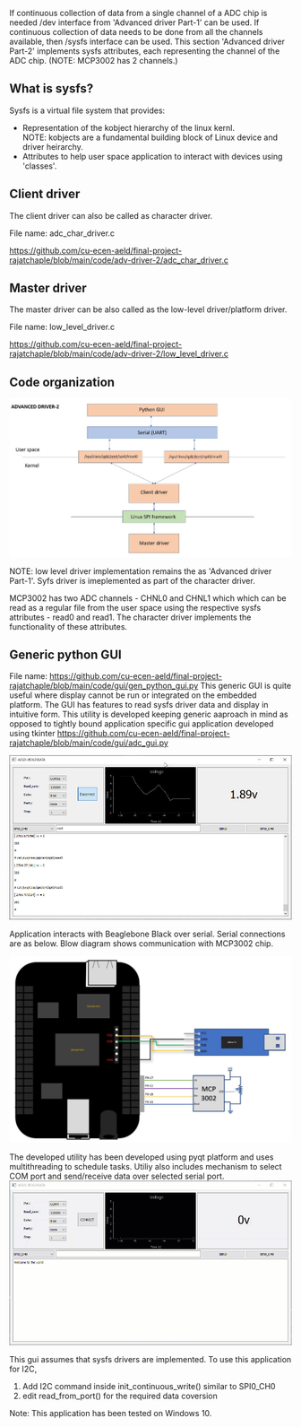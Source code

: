 
If continuous collection of data from a single channel of a ADC chip is needed /dev interface from 'Advanced driver Part-1' can be used. If continuous collection of data needs to be done from all the channels available, then /sysfs interface can be used. This section 'Advanced driver Part-2' implements sysfs attributes, each representing the channel of the ADC chip. (NOTE: MCP3002 has 2 channels.)

## What is sysfs?

Sysfs is a virtual file system that provides:
 - Representation of the kobject hierarchy of the linux kernl. <br>
 NOTE: kobjects are a fundamental building block of Linux device and driver heirarchy.
 - Attributes to help user space application to interact with devices using 'classes'.


## Client driver

The client driver can also be called as character driver.

File name: adc_char_driver.c

https://github.com/cu-ecen-aeld/final-project-rajatchaple/blob/main/code/adv-driver-2/adc_char_driver.c


## Master driver

The master driver can be also called as the low-level driver/platform driver.

File name: low_level_driver.c

https://github.com/cu-ecen-aeld/final-project-rajatchaple/blob/main/code/adv-driver-2/low_level_driver.c



## Code organization

![adv-driver-2](https://github.com/cu-ecen-aeld/final-project-rajatchaple/blob/main/images/adv-driver-2.jpg)

NOTE: low level driver implementation remains the as 'Advanced driver Part-1'. Syfs driver is imeplemented as part of the character driver. 

MCP3002 has two ADC channels - CHNL0 and CHNL1 which which can be read as a regular file from the user space using the respective sysfs attributes - read0 and read1. The character driver implements the functionality of these attributes.

## Generic python GUI
File name: https://github.com/cu-ecen-aeld/final-project-rajatchaple/blob/main/code/gui/gen_python_gui.py
This generic GUI is quite useful where display cannot be run or integrated on the embedded platform. The GUI has features to read sysfs driver data and display in intuitive form. This utility is developed keeping generic aaproach in mind as opposed to tightly bound application specific gui application developed using tkinter https://github.com/cu-ecen-aeld/final-project-rajatchaple/blob/main/code/gui/adc_gui.py

![gen_python_gui](https://github.com/cu-ecen-aeld/final-project-rajatchaple/blob/main/images/gui.jpg)


Application interacts with Beaglebone Black over serial. Serial connections are as below. Blow diagram shows communication with MCP3002 chip.

![Connection-diagram](https://github.com/cu-ecen-aeld/final-project-rajatchaple/blob/main/images/connection_diagram.JPG)


The developed utility has been developed using pyqt platform and uses multithreading to schedule tasks. 
Utiliy also includes mechanism to select COM port and send/receive data over selected serial port.
![GUI](https://github.com/cu-ecen-aeld/final-project-rajatchaple/blob/main/images/gui.gif)

This gui assumes that sysfs drivers are implemented. To use this application for I2C,
1) Add I2C command inside init_continuous_write() similar to SPI0_CH0
2) edit read_from_port() for the required data coversion 

Note: This application has been tested on Windows 10.
